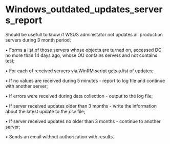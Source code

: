 # Windows_outdated_updates_servers_report

Should be usefull to know if WSUS administator not updates all production servers during 3 month period:

•	Forms a list of those servers whose objects are turned on, accessed DC no more than 14 days ago, whose OU contains servers and not contains test;

•	For each of received servers via WinRM script gets a list of updates;

•	If no values are received during 5 minutes - report to log file and continue with another server;

•	If errors were received during data collection - output to the log file;

•	If server received updates older than 3 months - write the information about the latest update to the csv file;

•	If server received updates no older than 3 months - continue to another server;

•	Sends an email without authorization with results.
